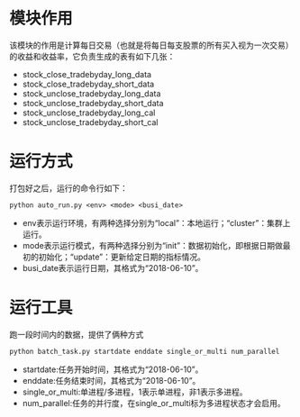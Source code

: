 # 模块作用

该模块的作用是计算每日交易（也就是将每日每支股票的所有买入视为一次交易）的收益和收益率，它负责生成的表有如下几张：

* stock_close_tradebyday_long_data
* stock_close_tradebyday_short_data
* stock_unclose_tradebyday_long_data
* stock_unclose_tradebyday_short_data
* stock_unclose_tradebyday_long_cal
* stock_unclose_tradebyday_short_cal

# 运行方式

打包好之后，运行的命令行如下：

```
python auto_run.py <env> <mode> <busi_date>
```

* env表示运行环境，有两种选择分别为“local”：本地运行；“cluster”：集群上运行。
* mode表示运行模式，有两种选择分别为“init”：数据初始化，即根据日期做最初的初始化；“update”：更新给定日期的指标情况。
* busi_date表示运行日期，其格式为“2018-06-10”。

# 运行工具
跑一段时间内的数据，提供了俩种方式
```
python batch_task.py startdate enddate single_or_multi num_parallel
```
* startdate:任务开始时间，其格式为“2018-06-10”。
* enddate:任务结束时间，其格式为“2018-06-10”。
* single_or_multi:单进程/多进程，1表示单进程，非1表示多进程。
* num_parallel:任务的并行度，在single_or_multi标为多进程状态才会启用。